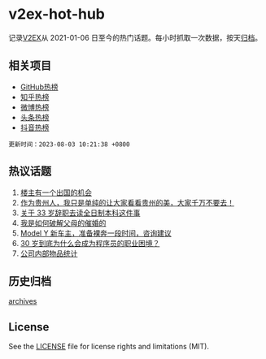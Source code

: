 # v2ex-hot-hub

 记录[V2EX](https://www.v2ex.com/)从 2021-01-06 日至今的热门话题。每小时抓取一次数据，按天[归档](archives)。
 
 ## 相关项目

- [GitHub热榜](https://github.com/snaildev/github-hot-hub)
- [知乎热榜](https://github.com/snaildev/zhihu-hot-hub)
- [微博热榜](https://github.com/snaildev/weibo-hot-hub)
- [头条热榜](https://github.com/snaildev/toutiao-hot-hub)
- [抖音热榜](https://github.com/snaildev/douyin-hot-hub)


 `更新时间：2023-08-03 10:21:38 +0800`

## 热议话题

1. [楼主有一个出国的机会](https://www.v2ex.com/t/961881)
1. [作为贵州人，我只是单纯的让大家看看贵州的美，大家千万不要去！](https://www.v2ex.com/t/961771)
1. [关于 33 岁辞职去读全日制本科这件事](https://www.v2ex.com/t/961810)
1. [我是如何破解父母的催婚的](https://www.v2ex.com/t/961746)
1. [Model Y 新车主，准备裸奔一段时间，咨询建议](https://www.v2ex.com/t/961725)
1. [30 岁到底为什么会成为程序员的职业困境？](https://www.v2ex.com/t/961747)
1. [公司内部物品统计](https://www.v2ex.com/t/961789)

## 历史归档

[archives](archives)

## License

See the [LICENSE](LICENSE) file for license rights and limitations (MIT).
